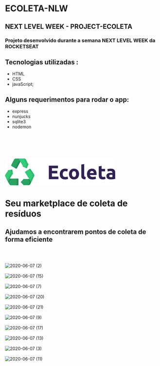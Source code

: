 # ECOLETA-NLW
## NEXT LEVEL WEEK - PROJECT-ECOLETA
### Projeto desenvolvido durante a semana NEXT LEVEL WEEK  da ROCKETSEAT
## Tecnologias utilizadas :
- HTML
- CSS
- javaScript;

## Alguns requerimentos para rodar o app:
 - express
 - nunjucks
 - sqlite3
 - nodemon
 
 </br>
 </br>
 </br>
 </br>

![logo](https://raw.githubusercontent.com/eltoncampos1/ECOLE-NLW/30b605219b584aa756a01003fcdb7041579fff02/public/icones/logo.svg)


# Seu marketplace de coleta de resíduos
## Ajudamos a encontrarem pontos de coleta de forma eficiente
</br>
</br>


![2020-06-07 (2)](https://user-images.githubusercontent.com/56568406/83962946-4ecfbb00-a878-11ea-9887-ac2889899221.png)
</br>
</br>
![2020-06-07 (15)](https://user-images.githubusercontent.com/56568406/83963006-e1705a00-a878-11ea-852b-44fbf27f6b8e.png)
</br>
</br>
![2020-06-07 (7)](https://user-images.githubusercontent.com/56568406/83963008-f5b45700-a878-11ea-9b7d-3f9b71d4f5d4.png)
</br>
</br>
![2020-06-07 (20)](https://user-images.githubusercontent.com/56568406/83963009-f64ced80-a878-11ea-8ba1-9b56081ccbc4.png)
</br>
</br>
![2020-06-07 (21)](https://user-images.githubusercontent.com/56568406/83963036-314f2100-a879-11ea-9536-d6b5a7e7ba5c.png)
</br>
</br>
![2020-06-07 (9)](https://user-images.githubusercontent.com/56568406/83963038-31e7b780-a879-11ea-87ed-130cc9725584.png)
</br>
</br>
![2020-06-07 (17)](https://user-images.githubusercontent.com/56568406/83963047-3d3ae300-a879-11ea-8d3a-4e35ede401df.png)
</br>
</br>
![2020-06-07 (13)](https://user-images.githubusercontent.com/56568406/83963048-3e6c1000-a879-11ea-8c46-250d1a6202ad.png)
</br>
</br>
![2020-06-07 (3)](https://user-images.githubusercontent.com/56568406/83963055-488e0e80-a879-11ea-86e0-0c6862dbe296.png)
</br>
</br>
![2020-06-07 (11)](https://user-images.githubusercontent.com/56568406/83963056-4926a500-a879-11ea-9c31-51c7a0c3b3c8.png)






